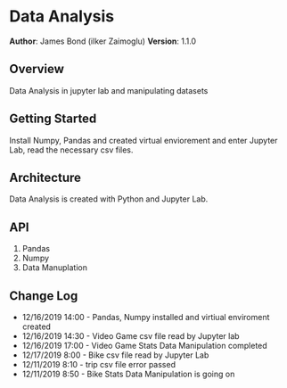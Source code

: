 # Data Analysis

**Author**: James Bond (ilker Zaimoglu)
**Version**: 1.1.0

## Overview
Data Analysis in jupyter lab and manipulating datasets


## Getting Started
Install Numpy, Pandas and created virtual enviorement and enter Jupyter Lab, read the necessary csv files.



## Architecture
Data Analysis is created with Python and Jupyter Lab. 

## API
1. Pandas
2. Numpy
3. Data Manuplation


## Change Log

* 12/16/2019 14:00 - Pandas, Numpy installed and virtiual enviroment created
* 12/16/2019 14:30 - Video Game csv file read by Jupyter lab
* 12/16/2019 17:00 - Video Game Stats Data Manipulation completed
* 12/17/2019 8:00 - Bike csv file read by Jupyter Lab
* 12/11/2019 8:10 - trip csv file error passed
* 12/11/2019 8:50 - Bike Stats Data Manipulation is going on
